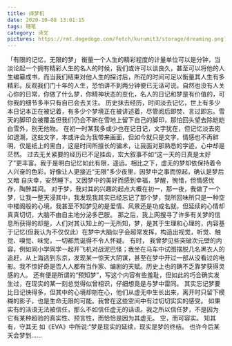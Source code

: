 ```yaml
---
title: 绎梦机
date: 2020-10-08 13:01:15
tags: 随笔
category: 诗文
pictures: https://rmt.dogedoge.com/fetch/kurumit3/storage/dreaming.png?w=1280&h=600&fmt=webp
---
```


「有限的记忆，无限的梦」
衡量一个人生的精彩程度的计量单位可以是分钟，当淡论起一个拥有精彩人生的名人的时候，我们或许可以谈良久，甚至可以将他的人生编纂成书，而当我们结束对他人生的探讨后，所花的时间可足以衡量其人生有多精彩。反观我们门十年的人生，恐怕讲不到两分钟便已无话可说。自然也没有人关心你的日常，你做了什么梦，你精神状态的变化，名人的日记和梦是有价值的，可你我的细节多半只有自已会去关注。
历史抹去经历，时间淡去记忆，世上有多少本日记本正在被记着，有多少个梦境正在被讲述着，尽管阅后即焚、言过即忘。雪天的脚印会被覆盖但我们仍会不断在雪地上留下自己的脚印，那怕回头望去除皑皑白雪外，别无他物。
在初一时某我多或少也在记日记，文字犹在，但记忆淡去宛如退潮，这些文字，本或许会为我带来画面，但如今就只是文字，情感也不再鲜明，仅是纸上的黑白，这是时间所擅长的骗术，让我面对那熟悉的字迹，心中却是茫然。
 过去无关紧要的经历已不足挂齿，宏大叙事不如“这一天的日真是太好了”更丰富。我于是明白记忆如此有限，遥远。相比之下，虚无的梦却依保持着令人兴奋的色彩，好像让人更接近“无限”多少夜里，因梦中之事而惊起，确认是梦后又暗
自庆幸，安然睡下。又因梦中的美好而感到幸福，梦醒，惋惜，但情感忧存，陶醉其间。
对于梦，我对其的兴趣的起点大概在初一，那一夜，我做了一个梦，让我一整天浸其中，我发现我其实已经忘记了那个梦，我所回味所只是一种空中楼阁般的心境，我甚至不知梦见的是爱情、风景还是功成名就，但延续的心情却真真切切，大脑不由自主地分泌多巴胺。
那之后，我上网搜寻了许多有关梦的信息所获得的却是，人们对其认知上的一无所知，梦，是其于生理和心理的，内容基于记忆(但我认为不仅仅此）在梦中大脑似乎会超常发挥，构造出视觉，听觉、触觉、嗅觉、味觉，一切都荒诞得不令人怀疑。
有时， 我曾梦见些突破次元壁的内容，例如同小学同学一起开飞机对战泥巴怪；我坐在马车中试图摆脱几名黑衣人的追赶，从上海逃到东京，发现某一惊天大阴谋，甚至在梦中开过一部从没看过的电影。我不惊好奇是否人人都有当作家、编剧的天赋。历史上也的确不乏靠梦获得灵感的人。
还有便是所谓的“预知梦”，写这个内容有些羞耻，但如此的巧合确实发生过，在现实的某一刻总觉得似曾相识，仔细想竟是与梦中雷同。
其实忘记梦要比日记快得多，但其中的心境却剜在心，他们从虚无中生长出来，离开时只留下模糊的影子，也是生命无限的可能。我曾在这些空间中有过切切实实的感受。
如果实有的活语无法被信任，那么不如信任虚无的话语。我之所以信任梦，不是因为
它有某种超验的真实性、预言性，而恰恰是因为其虚无。
空，而可容实。
知其有，守其无
如《EVA》中所说:“梦是现实的延续，现实是梦的终结。
也许今后某天会梦到......

